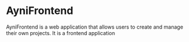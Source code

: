 # AyniFrontend

AyniFrontend is a web application that allows users to create and manage their own projects. It is a frontend application

